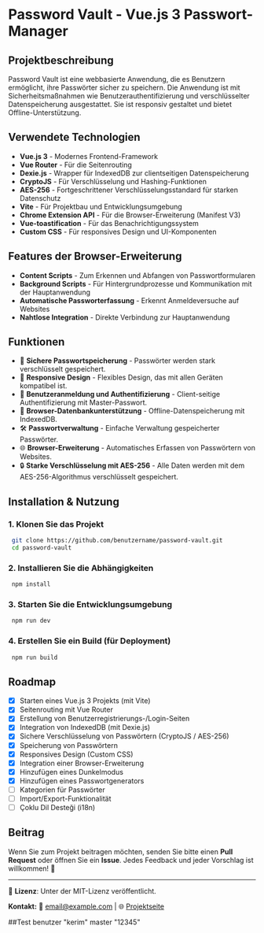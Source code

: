 # Password Vault - Vue.js 3 Passwort-Manager

## Projektbeschreibung
Password Vault ist eine webbasierte Anwendung, die es Benutzern ermöglicht, ihre Passwörter sicher zu speichern. Die Anwendung ist mit Sicherheitsmaßnahmen wie Benutzerauthentifizierung und verschlüsselter Datenspeicherung ausgestattet. Sie ist responsiv gestaltet und bietet Offline-Unterstützung.

## Verwendete Technologien
- **Vue.js 3** - Modernes Frontend-Framework
- **Vue Router** - Für die Seitenrouting
- **Dexie.js** - Wrapper für IndexedDB zur clientseitigen Datenspeicherung
- **CryptoJS** - Für Verschlüsselung und Hashing-Funktionen
- **AES-256** - Fortgeschrittener Verschlüsselungsstandard für starken Datenschutz
- **Vite** - Für Projektbau und Entwicklungsumgebung
- **Chrome Extension API** - Für die Browser-Erweiterung (Manifest V3)
- **Vue-toastification** - Für das Benachrichtigungssystem
- **Custom CSS** - Für responsives Design und UI-Komponenten

## Features der Browser-Erweiterung
- **Content Scripts** - Zum Erkennen und Abfangen von Passwortformularen
- **Background Scripts** - Für Hintergrundprozesse und Kommunikation mit der Hauptanwendung
- **Automatische Passworterfassung** - Erkennt Anmeldeversuche auf Websites
- **Nahtlose Integration** - Direkte Verbindung zur Hauptanwendung

## Funktionen
- 🔐 **Sichere Passwortspeicherung** - Passwörter werden stark verschlüsselt gespeichert.
- 📲 **Responsive Design** - Flexibles Design, das mit allen Geräten kompatibel ist.
- 🔑 **Benutzeranmeldung und Authentifizierung** - Client-seitige Authentifizierung mit Master-Passwort.
- 💾 **Browser-Datenbankunterstützung** - Offline-Datenspeicherung mit IndexedDB.
- 🛠 **Passwortverwaltung** - Einfache Verwaltung gespeicherter Passwörter.
- 🌐 **Browser-Erweiterung** - Automatisches Erfassen von Passwörtern von Websites.
- 🔒 **Starke Verschlüsselung mit AES-256** - Alle Daten werden mit dem AES-256-Algorithmus verschlüsselt gespeichert.

## Installation & Nutzung
### 1. Klonen Sie das Projekt
```bash
 git clone https://github.com/benutzername/password-vault.git
 cd password-vault
```
### 2. Installieren Sie die Abhängigkeiten
```bash
 npm install
```
### 3. Starten Sie die Entwicklungsumgebung
```bash
 npm run dev
```
### 4. Erstellen Sie ein Build (für Deployment)
```bash
 npm run build
```

## Roadmap
- [x] Starten eines Vue.js 3 Projekts (mit Vite)
- [x] Seitenrouting mit Vue Router
- [x] Erstellung von Benutzerregistrierungs-/Login-Seiten
- [x] Integration von IndexedDB (mit Dexie.js)
- [x] Sichere Verschlüsselung von Passwörtern (CryptoJS / AES-256)
- [x] Speicherung von Passwörtern
- [x] Responsives Design (Custom CSS)
- [x] Integration einer Browser-Erweiterung
- [x] Hinzufügen eines Dunkelmodus
- [X] Hinzufügen eines Passwortgenerators
- [ ] Kategorien für Passwörter
- [ ] Import/Export-Funktionalität
- [ ] Çoklu Dil Desteği (i18n)

## Beitrag
Wenn Sie zum Projekt beitragen möchten, senden Sie bitte einen **Pull Request** oder öffnen Sie ein **Issue**. Jedes Feedback und jeder Vorschlag ist willkommen! 🚀

---

📌 **Lizenz**: Unter der MIT-Lizenz veröffentlicht.

**Kontakt:**
📧 email@example.com | 🌐 [Projektseite](https://github.com/kerimakkis/password-vault)

##Test benutzer "kerim" master "12345"


